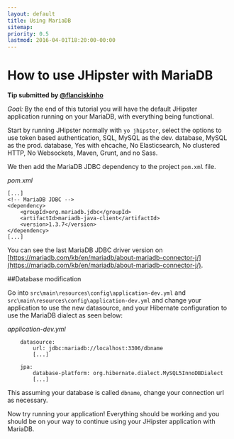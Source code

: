 ```yaml
---
layout: default
title: Using MariaDB
sitemap:
priority: 0.5
lastmod: 2016-04-01T18:20:00-00:00
---
```

# How to use JHipster with MariaDB

__Tip submitted by [@flanciskinho](https://github.com/flanciskinho)__

_Goal:_ By the end of this tutorial you will have the default JHipster application running on your MariaDB, with everything being functional.

Start by running JHipster normally with `yo jhipster`, select the options to use token based authentication, SQL, MySQL as the dev. database, MySQL as the prod. database, Yes with ehcache, No Elasticsearch, No clustered HTTP, No Websockets, Maven, Grunt, and no Sass.

We then add the MariaDB JDBC dependency to the project `pom.xml` file.

_pom.xml_

    [...]
    <!-- MariaDB JDBC -->
    <dependency>
        <groupId>org.mariadb.jdbc</groupId>
        <artifactId>mariadb-java-client</artifactId>
        <version>1.3.7</version>
    </dependency>
    [...]

You can see the last MariaDB JDBC driver version on  [https://mariadb.com/kb/en/mariadb/about-mariadb-connector-j/](https://mariadb.com/kb/en/mariadb/about-mariadb-connector-j/).


##Database modification

Go into `src\main\resources\config\application-dev.yml` and `src\main\resources\config\application-dev.yml` and change your application to use the new datasource, and your Hibernate configuration to use the MariaDB dialect as seen below:

_application-dev.yml_

        datasource:
            url: jdbc:mariadb://localhost:3306/dbname
            [...]

        jpa:
            database-platform: org.hibernate.dialect.MySQL5InnoDBDialect
            [...]

This assuming your database is called `dbname`, change your connection url as necessary.

Now try running your application! Everything should be working and you should be on your way to continue using your JHipster application with MariaDB.
